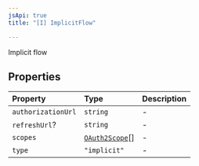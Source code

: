 ```yaml
---
jsApi: true
title: "[I] ImplicitFlow"

---
```

Implicit flow

## Properties

| Property | Type | Description |
| :------ | :------ | :------ |
| `authorizationUrl` | `string` | - |
| `refreshUrl`? | `string` | - |
| `scopes` | [`OAuth2Scope`](OAuth2Scope.md)[] | - |
| `type` | `"implicit"` | - |
